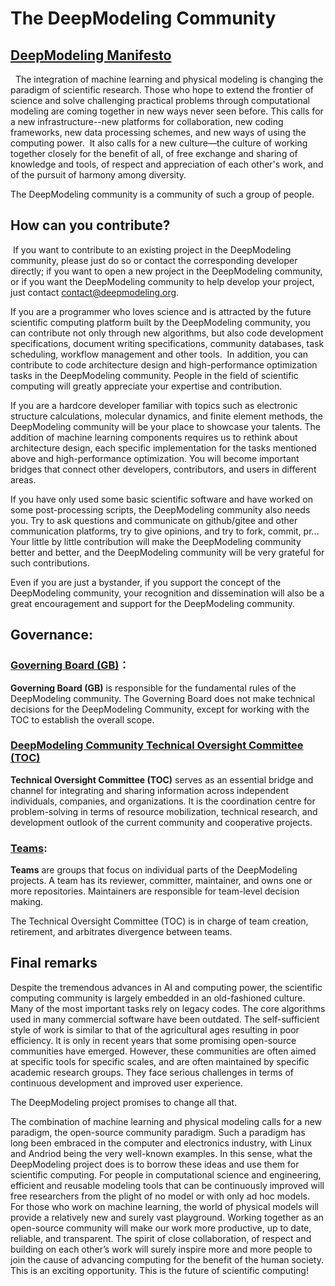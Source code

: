 # The DeepModeling Community

## [DeepModeling Manifesto](MANIFESTO/MANIFESTO.md) 
 
The integration of machine learning and physical modeling is changing the paradigm of scientific research. Those who hope to extend the frontier of science and solve challenging practical problems through computational modeling are coming together in new ways never seen before. This calls for a new infrastructure--new platforms for collaboration, new coding
frameworks, new data processing schemes, and new ways of using the computing power.  It also calls for a new culture—the culture of working together closely for the benefit of all, of free exchange and sharing of knowledge and tools, of respect and appreciation of each other's work, and of the pursuit of harmony among diversity.

The DeepModeling community is a community of such a group of people.

## How can you contribute?
 If you want to contribute to an existing project in the DeepModeling community, please just do so or contact
the corresponding developer directly; if you want to open a new project in the DeepModeling community, or if you want the DeepModeling community to help develop your project, just contact contact@deepmodeling.org.

If you are a programmer who loves science and is attracted by the future scientific computing platform built by the DeepModeling community, you can contribute not only through new algorithms, but also code development specifications, document writing specifications, community databases, task scheduling, workflow management and other tools.  In addition, you can contribute to code architecture design and high-performance optimization tasks in the DeepModeling community. People in the field of scientific computing will greatly appreciate your expertise and contribution.

If you are a hardcore developer familiar with topics such as electronic structure calculations, molecular dynamics, and finite element methods, the DeepModeling community will be your place to showcase your talents. The addition of machine learning components requires us to rethink about architecture design, each specific implementation for the tasks mentioned above and high-performance optimization. You will become important bridges that connect other developers, contributors, and users in different areas.

If you have only used some basic scientific software and have worked on some post-processing scripts, the DeepModeling community also needs you. Try to ask questions and communicate on github/gitee and other communication platforms, try to give opinions, and try to fork, commit, pr... Your little by little contribution will make the DeepModeling community better and better, and the DeepModeling community will be very grateful for such contributions.

Even if you are just a bystander, if you support the concept of the DeepModeling community, your recognition and dissemination will also be a great encouragement and support for the DeepModeling community.


## Governance:

### [Governing Board (GB)](GB/README.md)：

**Governing Board (GB)**  is responsible for the fundamental rules of the DeepModeling community. The Governing Board does not make technical decisions for the DeepModeling Community,  except for working with the TOC to establish the overall scope.


### [DeepModeling Community Technical Oversight Committee (TOC)](toc/README.md)

**Technical Oversight Committee (TOC)** serves as an essential bridge and channel for integrating and sharing information across independent individuals, companies, and organizations. It is the coordination centre for problem-solving in terms of resource mobilization, technical research, and development outlook of the current community and cooperative projects.


### [Teams](team/README.md):

**Teams** are groups that focus on individual parts of the DeepModeling projects. A team has its reviewer, committer, maintainer, and owns one or more repositories. Maintainers are responsible for team-level decision making.

The Technical Oversight Committee (TOC) is in charge of team creation, retirement, and arbitrates divergence between teams.

## Final remarks
Despite the tremendous advances in AI and computing power, the scientific computing community is largely embedded in an old-fashioned culture. Many of the most important tasks rely on legacy codes. The core algorithms used in many commercial software have been outdated. The self-sufficient style of work is similar to that of the agricultural ages
resulting in poor efficiency. It is only in recent years that some promising open-source communities have emerged. However, these communities are often aimed at specific tools for specific scales, and are often maintained by specific academic research groups. They face serious challenges in terms of continuous development and improved user experience.

The DeepModeling project promises to change all that. 

The combination of machine learning and physical modeling calls for a new paradigm, the open-source community paradigm. Such a paradigm has long been embraced in the computer and electronics industry, with Linux and Andriod being the very well-known examples. In this sense, what the DeepModeling project does is to borrow these ideas and use them for scientific computing. For people in computational science and engineering, efficient and reusable modeling tools that can be continuously improved will free researchers from the plight of no model or with only ad hoc models. For those who work on machine learning, the world of physical models will provide a relatively new and surely vast playground. Working together as an open-source community will make our work more productive, up to date, reliable, and transparent. The spirit of close collaboration, of respect and building on each other’s work will surely inspire more and more people to join the cause of advancing computing for the benefit of the human society. This is an exciting opportunity. This is the future of scientific computing!

